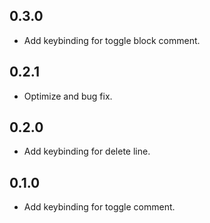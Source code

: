 ## 0.3.0
* Add keybinding for toggle block comment.

## 0.2.1
* Optimize and bug fix.

## 0.2.0
* Add keybinding for delete line.

## 0.1.0
* Add keybinding for toggle comment.
